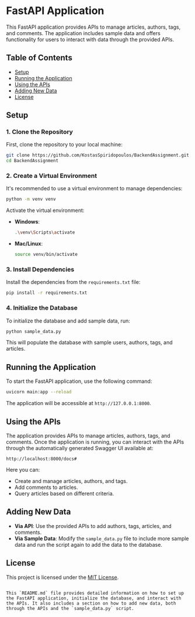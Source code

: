 # FastAPI Application

This FastAPI application provides APIs to manage articles, authors, tags, and comments. The application includes sample data and offers functionality for users to interact with data through the provided APIs.

## Table of Contents
- [Setup](#setup)
- [Running the Application](#running-the-application)
- [Using the APIs](#using-the-apis)
- [Adding New Data](#adding-new-data)
- [License](#license)

## Setup

### 1. Clone the Repository

First, clone the repository to your local machine:

```bash
git clone https://github.com/KostasSpiridopoulos/BackendAssignment.git
cd BackendAssignment
```

### 2. Create a Virtual Environment

It's recommended to use a virtual environment to manage dependencies:

```bash
python -m venv venv
```

Activate the virtual environment:

- **Windows**:
  ```bash
  .\venv\Scripts\activate
  ```
- **Mac/Linux**:
  ```bash
  source venv/bin/activate
  ```

### 3. Install Dependencies

Install the dependencies from the `requirements.txt` file:

```bash
pip install -r requirements.txt
```

### 4. Initialize the Database

To initialize the database and add sample data, run:

```bash
python sample_data.py
```

This will populate the database with sample users, authors, tags, and articles.

## Running the Application

To start the FastAPI application, use the following command:

```bash
uvicorn main:app --reload
```

The application will be accessible at `http://127.0.0.1:8000`.

## Using the APIs

The application provides APIs to manage articles, authors, tags, and comments. Once the application is running, you can interact with the APIs through the automatically generated Swagger UI available at:

```
http://localhost:8000/docs#
```

Here you can:
- Create and manage articles, authors, and tags.
- Add comments to articles.
- Query articles based on different criteria.

## Adding New Data

- **Via API**: Use the provided APIs to add authors, tags, articles, and comments.
- **Via Sample Data**: Modify the `sample_data.py` file to include more sample data and run the script again to add the data to the database.

## License

This project is licensed under the [MIT License](LICENSE).
```

This `README.md` file provides detailed information on how to set up the FastAPI application, initialize the database, and interact with the APIs. It also includes a section on how to add new data, both through the APIs and the `sample_data.py` script.
